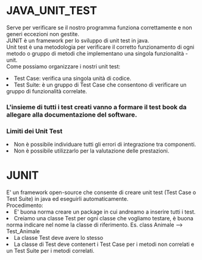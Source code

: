 # JAVA_UNIT_TEST
Serve per verificare se il nostro programma funziona correttamente e non generi eccezioni non gestite.</br>
JUNIT è un framework per lo sviluppo di unit test in java.</br>
Unit test è una metodologia per verificare il corretto funzionamento di ogni metodo o gruppo di metodi che implementano una singola funzionalità - unit.</br>
Come possiamo organizzare i nostri unit test:
<li>Test Case: verifica una singola unità di codice.</li>
<li>Test Suite: è un gruppo di Test Case che consentono di verificare un gruppo di funzionalità correlate.</li>
<h3>L'insieme di tutti i test creati vanno a formare il test book da allegare alla documentazione del software.</h3>
<h3>Limiti dei Unit Test</h3>
<li>Non è possibile individuare tutti gli errori di integrazione tra componenti.</li>
<li>Non è possibile utilizzarlo per la valutazione delle prestazioni.</li>
<h1>JUNIT</h1>
E' un framework open-source che consente di creare unit test (Test Case o Test Suite) in java ed eseguirli automaticamente.</br>
Procedimento:
<li>E' buona norma creare un package in cui andreamo a inserire tutti i test.</li>
<li>Creiamo una classe Test per ogni classe che vogliamo testare, è buona norma indicare nel nome la classe di riferimento. Es. class Animale --> Test_Animale</li>
<li>La classe Test deve avere lo stesso </li>
<li>La classe di Test deve contenert i Test Case per i metodi non correlati e un Test Suite per i metodi correlati.</li>
